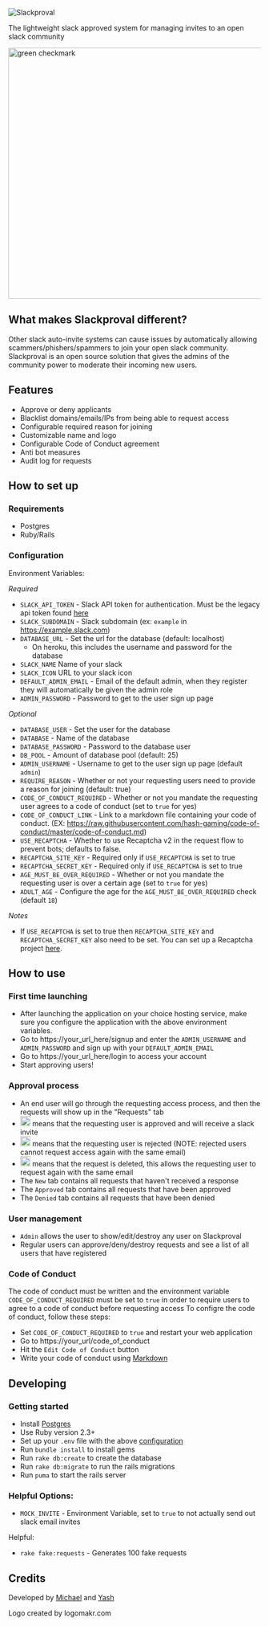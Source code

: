 ![Slackproval](https://i.imgur.com/k78sOmi.png)

The lightweight slack approved system for managing invites to an open slack community

<img src="https://imgur.com/LZs8NpQ.png" alt="green checkmark" width="750" height="500">

## What makes Slackproval different?
Other slack auto-invite systems can cause issues by automatically allowing scammers/phishers/spammers to join your open slack community. Slackproval is an open source solution that gives the admins of the community power to moderate their incoming new users.

## Features
- Approve or deny applicants
- Blacklist domains/emails/IPs from being able to request access
- Configurable required reason for joining
- Customizable name and logo
- Configurable Code of Conduct agreement
- Anti bot measures
- Audit log for requests

## How to set up
### Requirements
- Postgres
- Ruby/Rails
### Configuration
Environment Variables:

*Required*

- `SLACK_API_TOKEN` - Slack API token for authentication. Must be the legacy api token found [here](https://api.slack.com/custom-integrations/legacy-tokens)
- `SLACK_SUBDOMAIN` - Slack subdomain (ex: `example` in https://example.slack.com)
- `DATABASE_URL` - Set the url for the database (default: localhost)
  - On heroku, this includes the username and password for the database
- `SLACK_NAME` Name of your slack
- `SLACK_ICON` URL to your slack icon
- `DEFAULT_ADMIN_EMAIL` - Email of the default admin, when they register they will automatically be given the admin role
- `ADMIN_PASSWORD` - Password to get to the user sign up page

*Optional*

- `DATABASE_USER` - Set the user for the database
- `DATABASE` - Name of the database
- `DATABASE_PASSWORD` - Password to the database user
- `DB_POOL` - Amount of database pool (default: 25)
- `ADMIN_USERNAME` - Username to get to the user sign up page (default `admin`)
- `REQUIRE_REASON` - Whether or not your requesting users need to provide a reason for joining (default: true)
- `CODE_OF_CONDUCT_REQUIRED` - Whether or not you mandate the requesting user agrees to a code of conduct (set to `true` for yes)
- `CODE_OF_CONDUCT_LINK` - Link to a markdown file containing your code of conduct. (EX: https://raw.githubusercontent.com/hash-gaming/code-of-conduct/master/code-of-conduct.md)
- `USE_RECAPTCHA` - Whether to use Recaptcha v2 in the request flow to prevent bots; defaults to false.
- `RECAPTCHA_SITE_KEY` - Required only if `USE_RECAPTCHA` is set to true
- `RECAPTCHA_SECRET_KEY` - Required only if `USE_RECAPTCHA` is set to true
- `AGE_MUST_BE_OVER_REQUIRED` - Whether or not you mandate the requesting user is over a certain age (set to `true` for yes)
- `ADULT_AGE` - Configure the age for the `AGE_MUST_BE_OVER_REQUIRED` check (default `18`)

*Notes*

- If `USE_RECAPTCHA` is set to true then `RECAPTCHA_SITE_KEY` and `RECAPTCHA_SECRET_KEY` also need to be set. You can set up a Recaptcha project [here](https://www.google.com/recaptcha/).

## How to use
### First time launching
- After launching the application on your choice hosting service, make sure you configure the application with the above environment variables.
- Go to https://your_url_here/signup and enter the `ADMIN_USERNAME` and `ADMIN_PASSWORD` and sign up with your `DEFAULT_ADMIN_EMAIL`
- Go to https://your_url_here/login to access your account
- Start approving users!
### Approval process
- An end user will go through the requesting access process, and then the requests will show up in the "Requests" tab
- <img src="https://imgur.com/RRtEovf.png" alt="green checkmark" width="20" height="20"> means that the requesting user is approved and will receive a slack invite
- <img src="https://imgur.com/FSjEiEN.png" alt="yellow X" width="20" height="20"> means that the requesting user is rejected (NOTE: rejected users cannot request access again with the same email)
- <img src="https://imgur.com/h0LzfKA.png" alt="red trashcan" width="20" height="20"> means that the request is deleted, this allows the requesting user to request again with the same email
- The `New` tab contains all requests that haven't received a response
- The `Approved` tab contains all requests that have been approved
- The `Denied` tab contains all requests that have been denied
### User management
- `Admin` allows the user to show/edit/destroy any user on Slackproval
- Regular users can approve/deny/destroy requests and see a list of all users that have registered
### Code of Conduct
The code of conduct must be written and the environment variable `CODE_OF_CONDUCT_REQUIRED` must be set to `true` in order to require users to agree to a code of conduct before requesting access
To configre the code of conduct, follow these steps:
- Set `CODE_OF_CONDUCT_REQUIRED` to `true` and restart your web application
- Go to https://your_url/code_of_conduct
- Hit the `Edit Code of Conduct` button
- Write your code of conduct using [Markdown](https://github.com/adam-p/markdown-here/wiki/Markdown-Cheatsheet)

## Developing
### Getting started
- Install [Postgres](https://wiki.postgresql.org/wiki/Detailed_installation_guides)
- Use Ruby version 2.3+
- Set up your `.env` file with the above [configuration](#configuration)
- Run `bundle install` to install gems
- Run `rake db:create` to create the database
- Run `rake db:migrate` to run the rails migrations
- Run `puma` to start the rails server
### Helpful Options:
- `MOCK_INVITE` - Environment Variable, set to `true` to not actually send out slack email invites

Helpful:
- `rake fake:requests` - Generates 100 fake requests

## Credits
Developed by [Michael](https://github.com/mikestephens) and [Yash](https://github.com/YashdalfTheGray)

Logo created by logomakr.com
